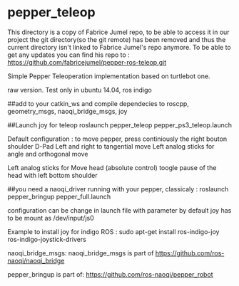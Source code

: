 pepper_teleop
================


This directory is a copy of Fabrice Jumel repo, to be able to access it in our project the git directory(so the git remote) has been removed and thus the current directory isn't linked to Fabrice Jumel's repo anymore. To be able to get any updates you can find his repo to : https://github.com/fabricejumel/pepper-ros-teleop.git

Simple Pepper Teleoperation implementation based on turtlebot one.

raw version. Test only in ubuntu 14.04, ros indigo

##add to your catkin_ws and compile
dependecies to roscpp, geometry_msgs, naoqi_bridge_msgs, joy

##Launch joy for teleop 
roslaunch pepper_teleop pepper_ps3_teleop.launch


Default configuration :
to move pepper, press continiously the right bouton shoulder
D-Pad Left and right to tangential move
Left analog sticks for angle and orthogonal move

Left analog sticks for Move head (absolute control)
toogle pause of the head with left bottom shoulder 







##you  need a naoqi_driver running with your pepper, classicaly :
roslaunch pepper_bringup pepper_full.launch 

configuration can be change in launch file with parameter
by default joy    has to be mount as /dev/input/js0

Example to install joy for indigo ROS :
sudo apt-get install ros-indigo-joy ros-indigo-joystick-drivers

naoqi_bridge_msgs:
naoqi_bridge_msgs is part of https://github.com/ros-naoqi/naoqi_bridge

pepper_bringup is part of: 
https://github.com/ros-naoqi/pepper_robot
